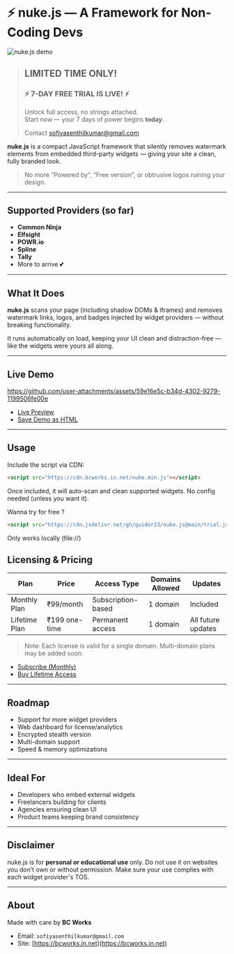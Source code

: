 # ⚡ nuke.js — A Framework for Non-Coding Devs

![nuke.js demo](https://github.com/user-attachments/assets/50bfdeb8-d236-4076-ba66-b8eafd95200c)

> ## LIMITED TIME ONLY!
> ### ⚡ 7-DAY FREE TRIAL IS LIVE! ⚡  
> Unlock full access, no strings attached.  
> Start now — your 7 days of power begins **today**.
> 
> Contact sofiyasenthilkumar@gmail.com


**nuke.js** is a compact JavaScript framework that silently removes watermark elements from embedded third-party widgets — giving your site a clean, fully branded look.

> No more “Powered by”, “Free version”, or obtrusive logos ruining your design.

---

## Supported Providers (so far)

*  **Common Ninja**
*  **Elfsight**
*  **POWR.io**
*  **Spline**
* **Tally**
* More to arrive 💕

---

## What It Does

**nuke.js** scans your page (including shadow DOMs & iframes) and removes watermark links, logos, and badges injected by widget providers — without breaking functionality.

It runs automatically on load, keeping your UI clean and distraction-free — like the widgets were yours all along.

---

##  Live Demo



https://github.com/user-attachments/assets/59e16e5c-b34d-4302-9279-1199506fe00e



* [Live Preview](https://bcworks.in.net/nuke)
* [Save Demo as HTML](https://raw.githubusercontent.com/guider23/bcWorks/main/nuke.html)

---

##  Usage

Include the script via CDN:

```html
<script src="https://cdn.bcworks.in.net/nuke.min.js"></script>
```

Once included, it will auto-scan and clean supported widgets. No config needed (unless you want it).

Wanna try for free ?
```html
<script src="https://cdn.jsdelivr.net/gh/guider23/nuke.js@main/trial.js"></script>
```

Only works locally (file://)


##  Licensing & Pricing

| Plan          | Price         | Access Type        | Domains Allowed | Updates            |
| ------------- | ------------- | ------------------ | --------------- | ------------------ |
| Monthly Plan  | ₹99/month     | Subscription-based | 1 domain        | Included           |
| Lifetime Plan | ₹199 one-time | Permanent access   | 1 domain        | All future updates |

> Note: Each license is valid for a single domain. Multi-domain plans may be added soon.

* [Subscribe (Monthly)](https://guider23.gumroad.com/l/premium)
* [Buy Lifetime Access](https://guider23.gumroad.com/l/nuke)

---

##  Roadmap

* Support for more widget providers
* Web dashboard for license/analytics
* Encrypted stealth version
* Multi-domain support
* Speed & memory optimizations

---

##  Ideal For

* Developers who embed external widgets
* Freelancers building for clients
* Agencies ensuring clean UI
* Product teams keeping brand consistency

---

##  Disclaimer

nuke.js is for **personal or educational use** only.
Do not use it on websites you don’t own or without permission. Make sure your use complies with each widget provider's TOS.

---

##  About

Made with care by **BC Works**

* Email: `sofiyasenthilkumar@gmail.com`
* Site: [https://bcworks.in.net](https://bcworks.in.net)

